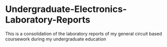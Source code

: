 # Undergraduate-Electronics-Laboratory-Reports
This is a consolidation of the laboratory reports of my general circuit based coursework during my undergraduate education
